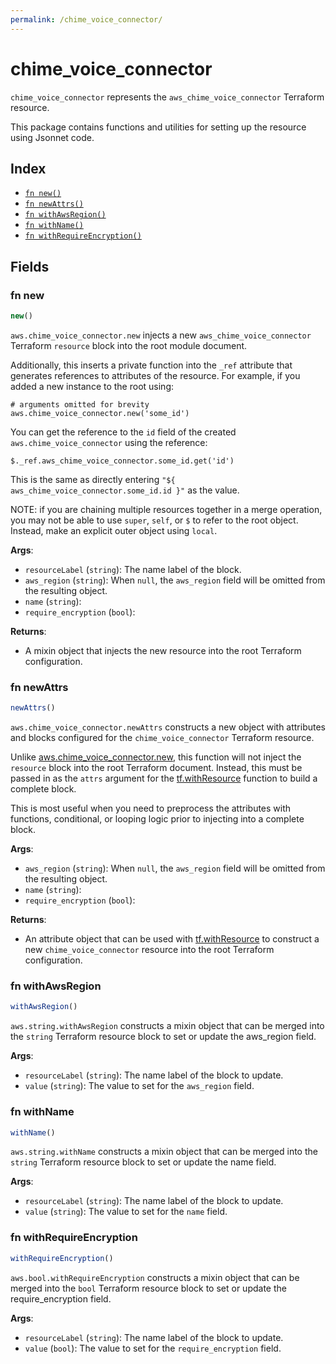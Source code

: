 ```yaml
---
permalink: /chime_voice_connector/
---
```


# chime_voice_connector

`chime_voice_connector` represents the `aws_chime_voice_connector` Terraform resource.



This package contains functions and utilities for setting up the resource using Jsonnet code.


## Index

* [`fn new()`](#fn-new)
* [`fn newAttrs()`](#fn-newattrs)
* [`fn withAwsRegion()`](#fn-withawsregion)
* [`fn withName()`](#fn-withname)
* [`fn withRequireEncryption()`](#fn-withrequireencryption)

## Fields

### fn new

```ts
new()
```


`aws.chime_voice_connector.new` injects a new `aws_chime_voice_connector` Terraform `resource`
block into the root module document.

Additionally, this inserts a private function into the `_ref` attribute that generates references to attributes of the
resource. For example, if you added a new instance to the root using:

    # arguments omitted for brevity
    aws.chime_voice_connector.new('some_id')

You can get the reference to the `id` field of the created `aws.chime_voice_connector` using the reference:

    $._ref.aws_chime_voice_connector.some_id.get('id')

This is the same as directly entering `"${ aws_chime_voice_connector.some_id.id }"` as the value.

NOTE: if you are chaining multiple resources together in a merge operation, you may not be able to use `super`, `self`,
or `$` to refer to the root object. Instead, make an explicit outer object using `local`.

**Args**:
  - `resourceLabel` (`string`): The name label of the block.
  - `aws_region` (`string`):  When `null`, the `aws_region` field will be omitted from the resulting object.
  - `name` (`string`): 
  - `require_encryption` (`bool`): 

**Returns**:
- A mixin object that injects the new resource into the root Terraform configuration.


### fn newAttrs

```ts
newAttrs()
```


`aws.chime_voice_connector.newAttrs` constructs a new object with attributes and blocks configured for the `chime_voice_connector`
Terraform resource.

Unlike [aws.chime_voice_connector.new](#fn-chimevoiceconnectornew), this function will not inject the `resource`
block into the root Terraform document. Instead, this must be passed in as the `attrs` argument for the
[tf.withResource](https://github.com/tf-libsonnet/core/tree/main/docs#fn-withresource) function to build a complete block.

This is most useful when you need to preprocess the attributes with functions, conditional, or looping logic prior to
injecting into a complete block.

**Args**:
  - `aws_region` (`string`):  When `null`, the `aws_region` field will be omitted from the resulting object.
  - `name` (`string`): 
  - `require_encryption` (`bool`): 

**Returns**:
  - An attribute object that can be used with [tf.withResource](https://github.com/tf-libsonnet/core/tree/main/docs#fn-withresource) to construct a new `chime_voice_connector` resource into the root Terraform configuration.


### fn withAwsRegion

```ts
withAwsRegion()
```

`aws.string.withAwsRegion` constructs a mixin object that can be merged into the `string`
Terraform resource block to set or update the aws_region field.



**Args**:
  - `resourceLabel` (`string`): The name label of the block to update.
  - `value` (`string`): The value to set for the `aws_region` field.


### fn withName

```ts
withName()
```

`aws.string.withName` constructs a mixin object that can be merged into the `string`
Terraform resource block to set or update the name field.



**Args**:
  - `resourceLabel` (`string`): The name label of the block to update.
  - `value` (`string`): The value to set for the `name` field.


### fn withRequireEncryption

```ts
withRequireEncryption()
```

`aws.bool.withRequireEncryption` constructs a mixin object that can be merged into the `bool`
Terraform resource block to set or update the require_encryption field.



**Args**:
  - `resourceLabel` (`string`): The name label of the block to update.
  - `value` (`bool`): The value to set for the `require_encryption` field.
